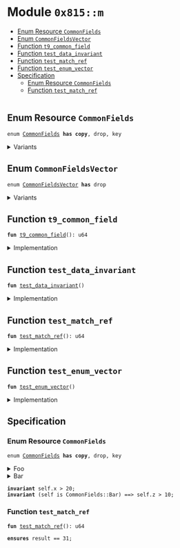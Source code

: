 
<a id="0x815_m"></a>

# Module `0x815::m`



-  [Enum Resource `CommonFields`](#0x815_m_CommonFields)
-  [Enum `CommonFieldsVector`](#0x815_m_CommonFieldsVector)
-  [Function `t9_common_field`](#0x815_m_t9_common_field)
-  [Function `test_data_invariant`](#0x815_m_test_data_invariant)
-  [Function `test_match_ref`](#0x815_m_test_match_ref)
-  [Function `test_enum_vector`](#0x815_m_test_enum_vector)
-  [Specification](#@Specification_0)
    -  [Enum Resource `CommonFields`](#@Specification_0_CommonFields)
    -  [Function `test_match_ref`](#@Specification_0_test_match_ref)


<pre><code></code></pre>



<a id="0x815_m_CommonFields"></a>

## Enum Resource `CommonFields`



<pre><code>enum <a href="enum.md#0x815_m_CommonFields">CommonFields</a> <b>has</b> <b>copy</b>, drop, key
</code></pre>



<details>
<summary>Variants</summary>


<details>
<summary>Foo</summary>


<details>
<summary>Fields</summary>


<dl>
<dt>
<code>x: u64</code>
</dt>
<dd>

</dd>
<dt>
<code>y: u8</code>
</dt>
<dd>

</dd>
</dl>


</details>

</details>

<details>
<summary>Bar</summary>


<details>
<summary>Fields</summary>


<dl>
<dt>
<code>x: u64</code>
</dt>
<dd>

</dd>
<dt>
<code>y: u8</code>
</dt>
<dd>

</dd>
<dt>
<code>z: u32</code>
</dt>
<dd>

</dd>
</dl>


</details>

</details>

</details>

<a id="0x815_m_CommonFieldsVector"></a>

## Enum `CommonFieldsVector`



<pre><code>enum <a href="enum.md#0x815_m_CommonFieldsVector">CommonFieldsVector</a> <b>has</b> drop
</code></pre>



<details>
<summary>Variants</summary>


<details>
<summary>Foo</summary>


<details>
<summary>Fields</summary>


<dl>
<dt>
<code>x: <a href="">vector</a>&lt;u8&gt;</code>
</dt>
<dd>

</dd>
</dl>


</details>

</details>

<details>
<summary>Bar</summary>


<details>
<summary>Fields</summary>


<dl>
<dt>
<code>x: <a href="">vector</a>&lt;u8&gt;</code>
</dt>
<dd>

</dd>
<dt>
<code>y: <a href="">vector</a>&lt;<a href="enum.md#0x815_m_CommonFields">m::CommonFields</a>&gt;</code>
</dt>
<dd>

</dd>
</dl>


</details>

</details>

</details>

<a id="0x815_m_t9_common_field"></a>

## Function `t9_common_field`



<pre><code><b>fun</b> <a href="enum.md#0x815_m_t9_common_field">t9_common_field</a>(): u64
</code></pre>



<details>
<summary>Implementation</summary>


<pre><code><b>fun</b> <a href="enum.md#0x815_m_t9_common_field">t9_common_field</a>(): u64 {
    <b>let</b> common = CommonFields::Bar {
        x: 30,
        y: 40,
        z: 50
    };
    common.x = 15; // <b>struct</b> <b>invariant</b> fails
    common.x
}
</code></pre>



</details>

<a id="0x815_m_test_data_invariant"></a>

## Function `test_data_invariant`



<pre><code><b>fun</b> <a href="enum.md#0x815_m_test_data_invariant">test_data_invariant</a>()
</code></pre>



<details>
<summary>Implementation</summary>


<pre><code><b>fun</b> <a href="enum.md#0x815_m_test_data_invariant">test_data_invariant</a>() {
    <b>let</b> common = CommonFields::Bar {
        x: 30,
        y: 40,
        z: 50
    };
    <b>let</b> CommonFields::Bar {x: _x, y: _y, z} = &<b>mut</b> common;
    *z = 9; // <b>struct</b> <b>invariant</b> fails
}
</code></pre>



</details>

<a id="0x815_m_test_match_ref"></a>

## Function `test_match_ref`



<pre><code><b>fun</b> <a href="enum.md#0x815_m_test_match_ref">test_match_ref</a>(): u64
</code></pre>



<details>
<summary>Implementation</summary>


<pre><code><b>fun</b> <a href="enum.md#0x815_m_test_match_ref">test_match_ref</a>(): u64 {
    <b>let</b> common = CommonFields::Bar {
        x: 30,
        y: 40,
        z: 50
    };
    match (&common) {
        Foo {x, y: _} =&gt; *x,
        Bar {x, y: _, z: _ } =&gt; *x + 1
    }
}
</code></pre>



</details>

<a id="0x815_m_test_enum_vector"></a>

## Function `test_enum_vector`



<pre><code><b>fun</b> <a href="enum.md#0x815_m_test_enum_vector">test_enum_vector</a>()
</code></pre>



<details>
<summary>Implementation</summary>


<pre><code><b>fun</b> <a href="enum.md#0x815_m_test_enum_vector">test_enum_vector</a>() {
    <b>let</b> _common_vector_1 = CommonFieldsVector::Foo {
        x: <a href="">vector</a>[2]
    };
    <b>let</b> _common_fields = CommonFields::Bar {
        x: 30,
        y: 40,
        z: 50
    };
    <b>let</b> _common_vector_2 = CommonFieldsVector::Bar {
        x: <a href="">vector</a>[2],
        y: <a href="">vector</a>[_common_fields]
    };
    <b>spec</b> {
        <b>assert</b> _common_vector_1.x != _common_vector_2.x; // this fails
        <b>assert</b> _common_vector_2.y[0] == CommonFields::Bar {
            x: 30,
            y: 40,
            z: 50
        };
    };
    <b>let</b> _common_vector_3 = CommonFieldsVector::Bar {
        x: <a href="">vector</a>[2],
        y: <a href="">vector</a>[_common_fields]
    };
    <b>spec</b> {
        <b>assert</b> _common_vector_2.x == _common_vector_3.x;
        <b>assert</b> _common_vector_2 == _common_vector_3;
    };

}
</code></pre>



</details>

<a id="@Specification_0"></a>

## Specification


<a id="@Specification_0_CommonFields"></a>

### Enum Resource `CommonFields`


<pre><code>enum <a href="enum.md#0x815_m_CommonFields">CommonFields</a> <b>has</b> <b>copy</b>, drop, key
</code></pre>



<dl>

<details>
<summary>Foo</summary>


<details>
<summary>Fields</summary>


<dl>
<dt>
<code>x: u64</code>
</dt>
<dd>

</dd>
<dt>
<code>y: u8</code>
</dt>
<dd>

</dd>
</dl>


</details>

</details>

<details>
<summary>Bar</summary>


<details>
<summary>Fields</summary>


<dl>
<dt>
<code>x: u64</code>
</dt>
<dd>

</dd>
<dt>
<code>y: u8</code>
</dt>
<dd>

</dd>
<dt>
<code>z: u32</code>
</dt>
<dd>

</dd>
</dl>


</details>

</details>
</dl>



<pre><code><b>invariant</b> self.x &gt; 20;
<b>invariant</b> (self is CommonFields::Bar) ==&gt; self.z &gt; 10;
</code></pre>



<a id="@Specification_0_test_match_ref"></a>

### Function `test_match_ref`


<pre><code><b>fun</b> <a href="enum.md#0x815_m_test_match_ref">test_match_ref</a>(): u64
</code></pre>




<pre><code><b>ensures</b> result == 31;
</code></pre>
